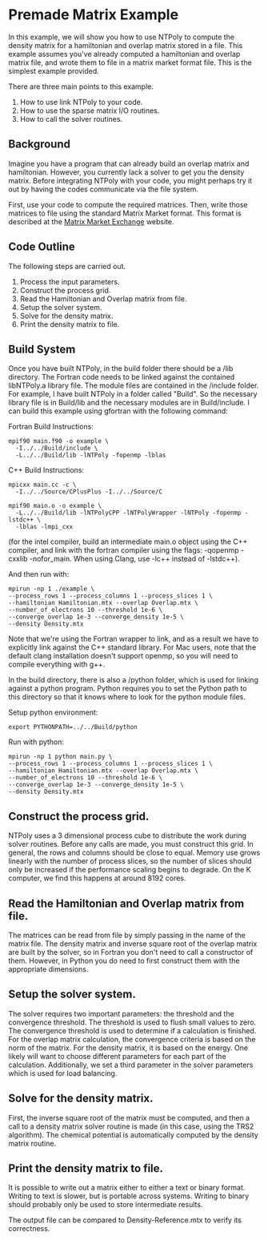 # Premade Matrix Example

In this example, we will show you how to use NTPoly to compute the
density matrix for a hamiltonian and overlap matrix stored in a file. This
example assumes you've already computed a hamiltonian and overlap matrix file,
and wrote them to file in a matrix market format file. This is the simplest
example provided.

There are three main points to this example.
1. How to use link NTPoly to your code.
2. How to use the sparse matrix I/O routines.
3. How to call the solver routines.

## Background

Imagine you have a program that can already build an overlap matrix and
hamiltonian. However, you currently lack a solver to get you the density matrix.
Before integrating NTPoly with your code, you might perhaps try it out
by having the codes communicate via the file system.

First, use your code to compute the required matrices. Then, write those
matrices to file using the standard Matrix Market format. This format is
described at the
[Matrix Market Exchange](http://math.nist.gov/MatrixMarket/formats.html>)
website.

## Code Outline

The following steps are carried out.
1. Process the input parameters.
2. Construct the process grid.
3. Read the Hamiltonian and Overlap matrix from file.
4. Setup the solver system.
5. Solve for the density matrix.
6. Print the density matrix to file.

## Build System

Once you have built NTPoly, in the build folder there should be a /lib
directory. The Fortran code needs to be linked against the contained libNTPoly.a
library file. The module files are contained in the /include folder.  For
example, I have built NTPoly in a folder called "Build". So the necessary
library file is in Build/lib and the necessary modules are in Build/include.
I can build this example using gfortran with the following command:

Fortran Build Instructions:
```
mpif90 main.f90 -o example \
  -I../../Build/include \
  -L../../Build/lib -lNTPoly -fopenmp -lblas

```

C++ Build Instructions:
```
mpicxx main.cc -c \
  -I../../Source/CPlusPlus -I../../Source/C

mpif90 main.o -o example \
  -L../../Build/lib -lNTPolyCPP -lNTPolyWrapper -lNTPoly -fopenmp -lstdc++ \
  -lblas -lmpi_cxx

```

(for the intel compiler, build an intermediate main.o object using the
C++ compiler, and link with the fortran compiler using the flags:
-qopenmp -cxxlib -nofor_main. When using Clang, use -lc++ instead of -lstdc++).

And then run with:
```
mpirun -np 1 ./example \
--process_rows 1 --process_columns 1 --process_slices 1 \
--hamiltonian Hamiltonian.mtx --overlap Overlap.mtx \
--number_of_electrons 10 --threshold 1e-6 \
--converge_overlap 1e-3 --converge_density 1e-5 \
--density Density.mtx

```

Note that we're using the Fortran wrapper to link, and as a result we
have to explicitly link against the C++ standard library. For Mac users,
note that the default clang installation doesn't support openmp, so you will
need to compile everything with g++.

In the build directory, there is also a /python folder, which is used for
linking against a python program. Python requires you to set the Python path
to this directory so that it knows where to look for the python module files.

Setup python environment:
```
export PYTHONPATH=../../Build/python
```

Run with python:
```
mpirun -np 1 python main.py \
--process_rows 1 --process_columns 1 --process_slices 1 \
--hamiltonian Hamiltonian.mtx --overlap Overlap.mtx \
--number_of_electrons 10 --threshold 1e-6 \
--converge_overlap 1e-3 --converge_density 1e-5 \
--density Density.mtx

```

## Construct the process grid.

NTPoly uses a 3 dimensional process cube to distribute the work during solver
routines. Before any calls are made, you must construct this grid. In general,
the rows and columns should be close to equal. Memory use grows linearly with
the number of process slices, so the number of slices should only be
increased if the performance scaling begins to degrade. On the K computer,
we find this happens at around 8192 cores.

## Read the Hamiltonian and Overlap matrix from file.

The matrices can be read from file by simply passing in the name
of the matrix file. The density matrix and inverse square root of the overlap
matrix are built by the solver, so in Fortran you don't need to call a
constructor of them. However, in Python you do need to first construct them
with the appropriate dimensions.

## Setup the solver system.

The solver requires two important parameters: the threshold and the convergence
threshold. The threshold is used to flush small values to zero. The convergence
threshold is used to determine if a calculation is finished. For the overlap
matrix calculation, the convergence criteria is based on the norm of the
matrix. For the density matrix, it is based on the energy. One likely will want
to choose different parameters for each part of the calculation.
Additionally, we set a third parameter in the solver parameters which is used
for load balancing.

## Solve for the density matrix.

First, the inverse square root of the matrix must be computed, and then
a call to a density matrix solver routine is made (in this case, using the
TRS2 algorithm). The chemical potential is automatically computed by the
density matrix routine.

## Print the density matrix to file.

It is possible to write out a matrix either to either a text or binary format.
Writing to text is slower, but is portable across systems. Writing to binary
should probably only be used to store intermediate results.

The output file can be compared to Density-Reference.mtx to verify its
correctness.
